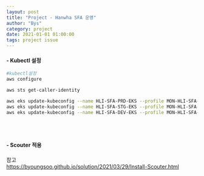 ```yaml
---
layout: post
title: "Project - Hanwha SFA 운영"
author: "Bys"
category: project
date: 2021-01-01 01:00:00
tags: project issue
---
```


#### **- Kubectl 설정**  

```bash
#kubectl설정 
aws configure 

aws sts get-caller-identity 

aws eks update-kubeconfig --name HLI-SFA-PRD-EKS --profile MON-HLI-SFA-PRD --region ap-northeast-2 
aws eks update-kubeconfig --name HLI-SFA-STG-EKS --profile MON-HLI-SFA-STG --region ap-northeast-2 
aws eks update-kubeconfig --name HLI-SFA-DEV-EKS --profile MON-HLI-SFA-DEV --region ap-northeast-2 
```
<br><br>


#### **- Scouter 적용**  
참고  
https://byoungsoo.github.io/solution/2021/03/29/Install-Scouter.html

